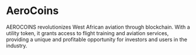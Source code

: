 # AeroCoins
AEROCOINS revolutionizes West African aviation through blockchain. With a utility token, it grants access to flight training and aviation services, providing a unique and profitable opportunity for investors and users in the industry.
